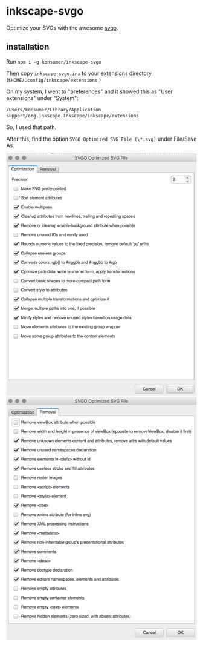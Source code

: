 # inkscape-svgo

Optimize your SVGs with the awesome [svgo](https://github.com/svg/svgo).

## installation

Run `npm i -g konsumer/inkscape-svgo`

Then copy `inkscape-svgo.inx` to your extensions directory (`$HOME/.config/inkscape/extensions`.)

On my system, I went to "preferences" and it showed this as "User extensions" under "System":

```
/Users/konsumer/Library/Application Support/org.inkscape.Inkscape/inkscape/extensions
```

So, I used that path.

After this, find the option `SVGO Optimized SVG File (\*.svg)` under File/Save As.

![screen1](screen1.png)
![screen2](screen2.png)